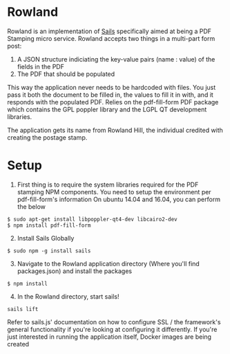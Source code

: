 # Rowland

Rowland is an implementation of [Sails](http://sailsjs.org) specifically aimed at being a PDF Stamping micro service. Rowland accepts two things in a multi-part form post:

1. A JSON structure indiciating the key-value pairs (name : value) of the fields in the PDF
2. The PDF that should be populated

This way the application never needs to be hardcoded with files. You just pass it both the document to be filled in, the values to fill it in with, and it responds with the populated PDF. Relies on the pdf-fill-form PDF package which contains the GPL poppler library and the LGPL QT development libraries. 

The application gets its name from Rowland Hill, the individual credited with creating the postage stamp.

# Setup
1. First thing is to require the system libraries required for the PDF stamping NPM components. You need to setup the environment per pdf-fill-form's information On ubuntu 14.04 and 16.04, you can perform the below
```
$ sudo apt-get install libpoppler-qt4-dev libcairo2-dev
$ npm install pdf-fill-form
```
2. Install Sails Globally
```
$ sudo npm -g install sails
```
3. Navigate to the Rowland application directory (Where you'll find packages.json) and install the packages
```
$ npm install
```
4. In the Rowland directory, start sails!
```
sails lift
```

Refer to sails.js' documentation on how to configure SSL / the framework's general functionality if you're looking at configuring it differently. If you're just interested in running the application itself, Docker images are being created
